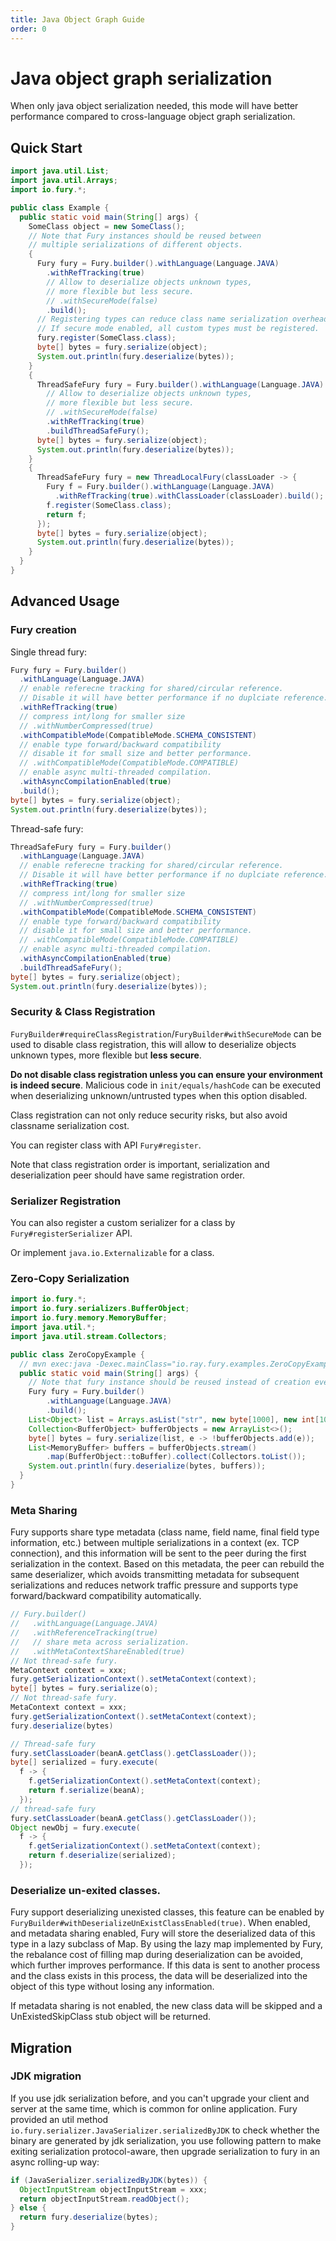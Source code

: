 ```yaml
---
title: Java Object Graph Guide
order: 0
---
```


# Java object graph serialization
When only java object serialization needed, this mode will have better performance compared to cross-language object graph serialization.

## Quick Start
```java
import java.util.List;
import java.util.Arrays;
import io.fury.*;

public class Example {
  public static void main(String[] args) {
    SomeClass object = new SomeClass();
    // Note that Fury instances should be reused between 
    // multiple serializations of different objects.
    {
      Fury fury = Fury.builder().withLanguage(Language.JAVA)
        .withRefTracking(true)
        // Allow to deserialize objects unknown types,
        // more flexible but less secure.
        // .withSecureMode(false)
        .build();
      // Registering types can reduce class name serialization overhead, but not mandatory.
      // If secure mode enabled, all custom types must be registered.
      fury.register(SomeClass.class);
      byte[] bytes = fury.serialize(object);
      System.out.println(fury.deserialize(bytes));
    }
    {
      ThreadSafeFury fury = Fury.builder().withLanguage(Language.JAVA)
        // Allow to deserialize objects unknown types,
        // more flexible but less secure.
        // .withSecureMode(false)
        .withRefTracking(true)
        .buildThreadSafeFury();
      byte[] bytes = fury.serialize(object);
      System.out.println(fury.deserialize(bytes));
    }
    {
      ThreadSafeFury fury = new ThreadLocalFury(classLoader -> {
        Fury f = Fury.builder().withLanguage(Language.JAVA)
          .withRefTracking(true).withClassLoader(classLoader).build();
        f.register(SomeClass.class);
        return f;
      });
      byte[] bytes = fury.serialize(object);
      System.out.println(fury.deserialize(bytes));
    }
  }
}
```

## Advanced Usage
### Fury creation
Single thread fury:
```java
Fury fury = Fury.builder()
  .withLanguage(Language.JAVA)
  // enable referecne tracking for shared/circular reference.
  // Disable it will have better performance if no duplciate reference.
  .withRefTracking(true)
  // compress int/long for smaller size
  // .withNumberCompressed(true)
  .withCompatibleMode(CompatibleMode.SCHEMA_CONSISTENT)
  // enable type forward/backward compatibility
  // disable it for small size and better performance.
  // .withCompatibleMode(CompatibleMode.COMPATIBLE)
  // enable async multi-threaded compilation.
  .withAsyncCompilationEnabled(true)
  .build();
byte[] bytes = fury.serialize(object);
System.out.println(fury.deserialize(bytes));
```
Thread-safe fury:
```java
ThreadSafeFury fury = Fury.builder()
  .withLanguage(Language.JAVA)
  // enable referecne tracking for shared/circular reference.
  // Disable it will have better performance if no duplciate reference.
  .withRefTracking(true)
  // compress int/long for smaller size
  // .withNumberCompressed(true)
  .withCompatibleMode(CompatibleMode.SCHEMA_CONSISTENT)
  // enable type forward/backward compatibility
  // disable it for small size and better performance.
  // .withCompatibleMode(CompatibleMode.COMPATIBLE)
  // enable async multi-threaded compilation.
  .withAsyncCompilationEnabled(true)
  .buildThreadSafeFury();
byte[] bytes = fury.serialize(object);
System.out.println(fury.deserialize(bytes));
```

### Security & Class Registration
`FuryBuilder#requireClassRegistration`/`FuryBuilder#withSecureMode` can be used to disable class registration, this will allow to deserialize objects unknown types, more flexible but **less secure**.

**Do not disable class registration unless you can ensure your environment is indeed secure**. Malicious code in `init/equals/hashCode` can be executed when deserializing unknown/untrusted types when this option disabled.

Class registration can not only reduce security risks, but also avoid classname serialization cost.

You can register class with API `Fury#register`.

Note that class registration order is important, serialization and deserialization peer should have same registration order.

### Serializer Registration
You can also register a custom serializer for a class by `Fury#registerSerializer` API.

Or implement `java.io.Externalizable` for a class.

### Zero-Copy Serialization
```java
import io.fury.*;
import io.fury.serializers.BufferObject;
import io.fury.memory.MemoryBuffer;
import java.util.*;
import java.util.stream.Collectors;

public class ZeroCopyExample {
  // mvn exec:java -Dexec.mainClass="io.ray.fury.examples.ZeroCopyExample"
  public static void main(String[] args) {
    // Note that fury instance should be reused instead of creation every time.
    Fury fury = Fury.builder()
        .withLanguage(Language.JAVA)
        .build();
    List<Object> list = Arrays.asList("str", new byte[1000], new int[100], new double[100]);
    Collection<BufferObject> bufferObjects = new ArrayList<>();
    byte[] bytes = fury.serialize(list, e -> !bufferObjects.add(e));
    List<MemoryBuffer> buffers = bufferObjects.stream()
        .map(BufferObject::toBuffer).collect(Collectors.toList());
    System.out.println(fury.deserialize(bytes, buffers));
  }
}
```

### Meta Sharing
Fury supports share type metadata (class name, field name, final field type information, etc.) between multiple serializations in a context (ex. TCP connection), and this information will be sent to the peer during the first serialization in the context. Based on this metadata, the peer can rebuild the same deserializer, which avoids transmitting metadata for subsequent serializations and reduces network traffic pressure and supports type forward/backward compatibility automatically.

```java
// Fury.builder()
//   .withLanguage(Language.JAVA)
//   .withReferenceTracking(true)
//   // share meta across serialization.
//   .withMetaContextShareEnabled(true)
// Not thread-safe fury.
MetaContext context = xxx;
fury.getSerializationContext().setMetaContext(context);
byte[] bytes = fury.serialize(o);
// Not thread-safe fury.
MetaContext context = xxx;
fury.getSerializationContext().setMetaContext(context);
fury.deserialize(bytes)

// Thread-safe fury
fury.setClassLoader(beanA.getClass().getClassLoader());
byte[] serialized = fury.execute(
  f -> {
    f.getSerializationContext().setMetaContext(context);
    return f.serialize(beanA);
  });
// thread-safe fury
fury.setClassLoader(beanA.getClass().getClassLoader());
Object newObj = fury.execute(
  f -> {
    f.getSerializationContext().setMetaContext(context);
    return f.deserialize(serialized);
  });
```

### Deserialize un-exited classes.
Fury support deserializing unexisted classes, this feature can be enabled by `FuryBuilder#withDeserializeUnExistClassEnabled(true)`. When enabled, and metadata sharing enabled, Fury will store the deserialized data of this type in a lazy subclass of Map. By using the lazy map implemented by Fury, the rebalance cost of filling map during deserialization can be avoided, which further improves performance. If this data is sent to another process and the class exists in this process, the data will be deserialized into the object of this type without losing any information.

If metadata sharing is not enabled, the new class data will be skipped and a UnExistedSkipClass stub object will be returned.

## Migration
### JDK migration
If you use jdk serialization before, and you can't upgrade your client and server at the same time, which is common for online application. Fury provided an util method `io.fury.serializer.JavaSerializer.serializedByJDK` to check whether the binary are generated by jdk serialization, you use following pattern to make exiting serialization protocol-aware, then upgrade serialization to fury in an async rolling-up way:
```java
if (JavaSerializer.serializedByJDK(bytes)) {
  ObjectInputStream objectInputStream = xxx;
  return objectInputStream.readObject();
} else {
  return fury.deserialize(bytes);
}
```